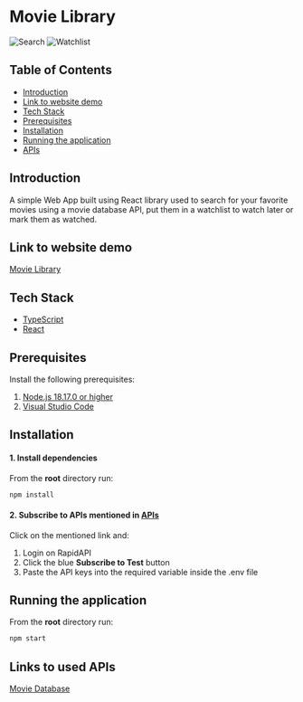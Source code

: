 # Movie Library

![Search](https://i.ibb.co/d61Vf1r/2022-07-06-17-11.png)
![Watchlist](https://user-images.githubusercontent.com/73827472/177587506-a742b2a0-8ea5-4d72-b638-dab9e0ba201a.png)

## Table of Contents

- [Introduction](#prerequisites)
- [Link to website demo](#installation)
- [Tech Stack](#tech-stack)
- [Prerequisites](#prerequisites)
- [Installation](#installation)
- [Running the application](#running-the-application)
- [APIs](#links-to-used-apis)

## Introduction

A simple Web App built using React library used to search for your favorite movies using a movie database API, put them in a watchlist to watch later or mark them as watched.

## Link to website demo

[Movie Library](https://movie-library-pc.netlify.com/)

## Tech Stack

- [TypeScript](https://www.typescriptlang.org/)
- [React](https://reactjs.org/)

## Prerequisites

Install the following prerequisites:

1. [Node.js 18.17.0 or higher](https://nodejs.org/en/)
2. [Visual Studio Code](https://code.visualstudio.com/download)

## Installation

#### 1. Install dependencies

From the **root** directory run:

```bash
npm install
```

#### 2. Subscribe to APIs mentioned in [APIs](#links-to-used-apis) 

Click on the mentioned link and:

1. Login on RapidAPI
2. Click the blue **Subscribe to Test** button
3. Paste the API keys into the required variable inside the .env file


## Running the application

From the **root** directory run:

```bash
npm start
```

## Links to used APIs

[Movie Database](https://www.themoviedb.org/)
